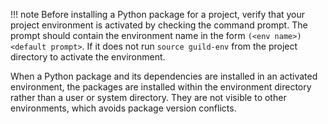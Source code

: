 !!! note
    Before installing a Python package for a project, verify that
    your project environment is activated by checking the command
    prompt. The prompt should contain the environment name in the form
    `(<env name>) <default prompt>`. If it does not run ``source
    guild-env`` from the project directory to activate the
    environment.
    <p>
    When a Python package and its dependencies are installed in
    an activated environment, the packages are installed within the
    environment directory rather than a user or system directory. They
    are not visible to other environments, which avoids package
    version conflicts.
